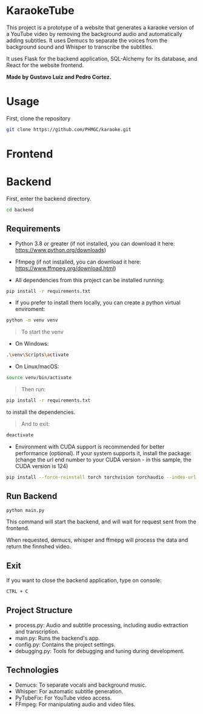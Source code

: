# KaraokeTube
This project is a prototype of a website that generates a karaoke version of a YouTube video by removing the background audio and automatically adding subtitles. It uses Demucs to separate the voices from the background sound and Whisper to transcribe the subtitles.

It uses Flask for the backend application, SQL-Alchemy for its database, and React for the website frontend.

**Made by Gustavo Luiz and Pedro Cortez.**

# Usage
First, clone the repository
```bash
git clone https://github.com/PHMGC/karaoke.git
```
# Frontend

# Backend

First, enter the backend directory.
```bash
cd backend
```

## Requirements

* Python 3.8 or greater (if not installed, you can download it here: https://www.python.org/downloads)

* Ffmpeg (if not installed, you can download it here: https://www.ffmpeg.org/download.html)


* All dependencies from this project can be installed running:
```bash
pip install -r requirements.txt
```
* If you prefer to install them locally, you can create a python virtual enviroment:
```bash
python -m venv venv
```
> To start the venv

* On Windows:
```bash
.\venv\Scripts\activate
```
* On Linux/macOS:
```bash
source venv/bin/activate
```

>Then run:
```bash
pip install -r requirements.txt
```
to install the dependencies.

>And to exit:
```bash
deactivate
```

* Environment with CUDA support is recommended for better performance (optional).
If your system supports it, install the package:
(change the url end number to your CUDA version - in this sample, the CUDA version is 124)
```bash
pip install --force-reinstall torch torchvision torchaudio --index-url https://download.pytorch.org/whl/cu124
```

## Run Backend
```bash
python main.py
```
This command will start the backend, and will wait for request sent from the frontend.

When requested, demucs, whisper and ffmepg will process the data and return the finnshed video.

## Exit
If you want to close the backend application, type on console:
```bash
CTRL + C
```

## Project Structure
* process.py: Audio and subtitle processing, including audio extraction and transcription.
* main.py: Runs the backend's app.
* config.py: Contains the project settings.
* debugging.py: Tools for debugging and tuning during development.
## Technologies
* Demucs: To separate vocals and background music.
* Whisper: For automatic subtitle generation.
* PyTubeFix: For YouTube video access.
* FFmpeg: For manipulating audio and video files.
